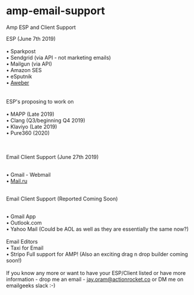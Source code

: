 # amp-email-support
Amp ESP and Client Support

ESP (June 7th 2019)
<br><br>
• Sparkpost<br>
• Sendgrid (via API - not marketing emails)<br>
• Mailgun (via API)<br>
• Amazon SES<br>
• eSputnik<br>
• <a href="https://blog.aweber.com/email-marketing/aweber-supports-amp-for-email.htm">Aweber</a><br>
<br><br>
ESP's proposing to work on
<br><br>
• MAPP (Late 2019)<br>
• Clang (Q3/beginning Q4 2019)<br>
• Klaviyo (Late 2019)<br>
• Pure360 (2020)<br>

<br><br>
Email Client Support (June 27th 2019)<br><br>

• Gmail - Webmail<br>
• <a href="https://postmaster.mail.ru/amp">Mail.ru</a><br><br> 

Email Client Support (Reported Coming Soon)<br><br>

• Gmail App<br>
• Outlook.com <br>
• Yahoo Mail (Could be AOL as well as they are essentially the same now?) <br>
<br>
Email Editors
<br>
• Taxi for Email<br>
• Stripo Full support for AMP! (Also an exciting drag n drop builder coming soon!)<br>
<br>
If you know any more or want to have your ESP/Client listed or have more information - drop me an email - jay.oram@actionrocket.co or DM me on emailgeeks slack :-) 
